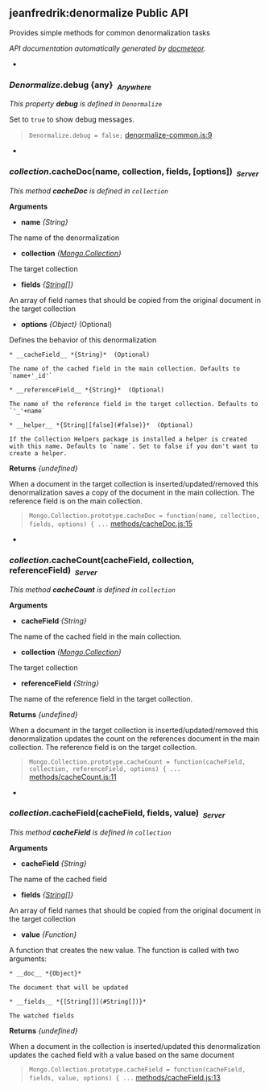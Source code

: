 ## jeanfredrik:denormalize Public API ##

Provides simple methods for common denormalization tasks

_API documentation automatically generated by [docmeteor](https://github.com/raix/docmeteor)._

-

### <a name="Denormalize.debug"></a>*Denormalize*.debug {any}&nbsp;&nbsp;<sub><i>Anywhere</i></sub> ###

*This property __debug__ is defined in `Denormalize`*


Set to `true` to show debug messages.

> ```Denormalize.debug = false;``` [denormalize-common.js:9](denormalize-common.js#L9)


-

### <a name="collection.cacheDoc"></a>*collection*.cacheDoc(name, collection, fields, [options])&nbsp;&nbsp;<sub><i>Server</i></sub> ###

*This method __cacheDoc__ is defined in `collection`*

__Arguments__

* __name__ *{String}*  

 The name of the denormalization

* __collection__ *{[Mongo.Collection](#Mongo.Collection)}*  

 The target collection

* __fields__ *{[String[]](#String[])}*  

 An array of field names that should be copied from the original document in the target collection

* __options__ *{Object}*  (Optional)

 Defines the behavior of this denormalization

    * __cacheField__ *{String}*  (Optional)

    The name of the cached field in the main collection. Defaults to `name+'_id'`

    * __referenceField__ *{String}*  (Optional)

    The name of the reference field in the target collection. Defaults to `'_'+name`

    * __helper__ *{String|[false](#false)}*  (Optional)

    If the Collection Helpers package is installed a helper is created with this name. Defaults to `name`. Set to false if you don't want to create a helper.


__Returns__  *{undefined}*


When a document in the target collection is inserted/updated/removed this denormalization saves a copy of the document in the main collection. The reference field is on the main collection.

> ```Mongo.Collection.prototype.cacheDoc = function(name, collection, fields, options) { ...``` [methods/cacheDoc.js:15](methods/cacheDoc.js#L15)


-

### <a name="collection.cacheCount"></a>*collection*.cacheCount(cacheField, collection, referenceField)&nbsp;&nbsp;<sub><i>Server</i></sub> ###

*This method __cacheCount__ is defined in `collection`*

__Arguments__

* __cacheField__ *{String}*  

 The name of the cached field in the main collection.

* __collection__ *{[Mongo.Collection](#Mongo.Collection)}*  

 The target collection

* __referenceField__ *{String}*  

 The name of the reference field in the target collection.


__Returns__  *{undefined}*


When a document in the target collection is inserted/updated/removed this denormalization updates the count on the references document in the main collection. The reference field is on the target collection.

> ```Mongo.Collection.prototype.cacheCount = function(cacheField, collection, referenceField, options) { ...``` [methods/cacheCount.js:11](methods/cacheCount.js#L11)


-

### <a name="collection.cacheField"></a>*collection*.cacheField(cacheField, fields, value)&nbsp;&nbsp;<sub><i>Server</i></sub> ###

*This method __cacheField__ is defined in `collection`*

__Arguments__

* __cacheField__ *{String}*  

 The name of the cached field

* __fields__ *{[String[]](#String[])}*  

 An array of field names that should be copied from the original document in the target collection

* __value__ *{Function}*  

 A function that creates the new value. The function is called with two arguments:

    * __doc__ *{Object}*  

    The document that will be updated

    * __fields__ *{[String[]](#String[])}*  

    The watched fields


__Returns__  *{undefined}*


When a document in the collection is inserted/updated this denormalization updates the cached field with a value based on the same document

> ```Mongo.Collection.prototype.cacheField = function(cacheField, fields, value, options) { ...``` [methods/cacheField.js:13](methods/cacheField.js#L13)


